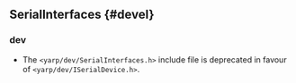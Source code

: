 SerialInterfaces {#devel}
----------------

### dev

* The `<yarp/dev/SerialInterfaces.h>` include file is deprecated in favour of
  `<yarp/dev/ISerialDevice.h>`.
